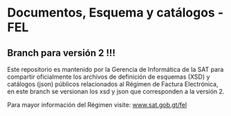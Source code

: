 # Documentos, Esquema y catálogos - FEL 
## Branch para versión 2 !!! ###

Este repositorio es mantenido por la Gerencia de Informática de la SAT para compartir oficialmente los archivos de definición de esquemas (XSD) y catálogos (json) públicos relacionados al Régimen de Factura Electrónica, en este branch se versionan los xsd y json que corresponden a la versión 2.

Para mayor información del Régimen visite: www.sat.gob.gt/fel 
